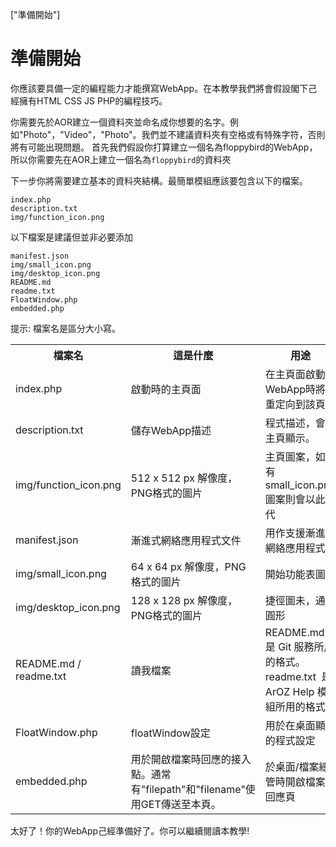 ["準備開始"]
# 準備開始
你應該要具備一定的編程能力才能撰寫WebApp。在本教學我們將會假設閣下己經擁有HTML CSS JS PHP的編程技巧。

你需要先於AOR建立一個資料夾並命名成你想要的名字。例如"Photo"，"Video"，"Photo"。我們並不建議資料夾有空格或有特殊字符，否則將有可能出現問題。
首先我們假設你打算建立一個名為floppybird的WebApp，所以你需要先在AOR上建立一個名為<code>floppybird</code>的資料夾

下一步你將需要建立基本的資料夾結構。最簡單模組應該要包含以下的檔案。

```
index.php
description.txt
img/function_icon.png
```

以下檔案是建議但並非必要添加

```
manifest.json
img/small_icon.png
img/desktop_icon.png
README.md
readme.txt
FloatWindow.php
embedded.php
```

提示: 檔案名是區分大小寫。

<table class="ts table">
  <tr>
    <th>檔案名<br></th>
    <th>這是什麼</th>
    <th>用途</th>
  </tr>
  <tr>
    <td>index.php</td>
    <td>啟動時的主頁面</td>
    <td>在主頁面啟動WebApp時將會重定向到該頁</td>
  </tr>
  <tr>
    <td>description.txt</td>
    <td>儲存WebApp描述</td>
    <td>程式描述，會於主頁顯示。</td>
  </tr>
  <tr>
    <td>img/function_icon.png</td>
    <td>512 x 512 px 解像度，PNG格式的圖片</td>
    <td>主頁圖案，如沒有small_icon.png圖案則會以此取代</td>
  </tr>
  <tr>
    <td>manifest.json</td>
    <td>漸進式網絡應用程式文件</td>
    <td>用作支援漸進式網絡應用程式</td>
  </tr>
  <tr>
    <td>img/small_icon.png</td>
    <td>64 x 64 px 解像度，PNG格式的圖片</td>
    <td>開始功能表圖示</td>
  </tr>
  <tr>
    <td>img/desktop_icon.png</td>
    <td>128 x 128 px 解像度，PNG格式的圖片</td>
    <td>捷徑圖未，通常圓形</td>
  </tr>
  <tr>
    <td>README.md / readme.txt</td>
    <td>讀我檔案</td>
    <td>README.md 是 Git 服務所用的格式。readme.txt&nbsp;&nbsp;是 ArOZ Help 模組所用的格式</td>
  </tr>
  <tr>
    <td>FloatWindow.php<br></td>
    <td>floatWindow設定</td>
    <td>用於在桌面顯示的程式設定</td>
  </tr>
  <tr>
    <td>embedded.php</td>
    <td>用於開啟檔案時回應的接入點。通常有"filepath"和"filename"使用GET傳送至本頁。</td>
    <td>於桌面/檔案總管時開啟檔案的回應頁</td>
  </tr>
</table>

太好了！你的WebApp己經準備好了。你可以繼續閱讀本教學!
